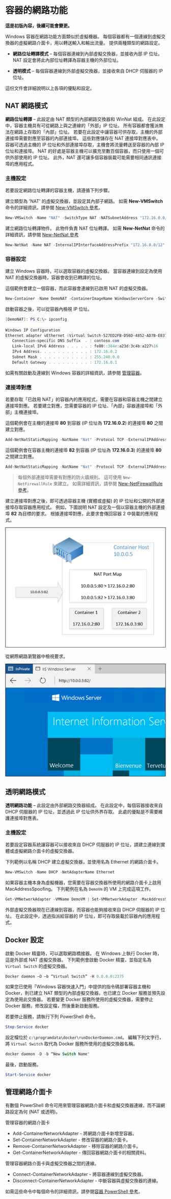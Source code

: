 # 容器的網路功能

**這是初版內容，後續可能會變更。**

Windows 容器在網路功能方面類似於虛擬機器。 每個容器都有一個連線到虛擬交換器的虛擬網路介面卡，用以轉送輸入和輸出流量。 提供兩種類型的網路設定。

- **網路位址轉譯模式** – 每個容器連線到內部虛擬交換器，並接收內部 IP 位址。 NAT 設定會將此內部位址轉譯為容器主機的外部位址。

- **透明模式** – 每個容器連線到外部虛擬交換器，並接收來自 DHCP 伺服器的 IP 位址。

這份文件會詳細說明以上各項的優點和設定。

## NAT 網路模式

**網路位址轉譯** – 此設定由 NAT 類型的內部網路交換器和 WinNat 組成。 在此設定中，容器主機具有可從網路上與之連線的「外部」IP 位址。 所有容器都會獲派無法在網路上存取的「內部」位址。 若要在此設定中讓容器可供存取，主機的外部連接埠需要對應至容器的內部連接埠。 這些對應儲存在 NAT 連接埠對應表中。 容器可透過主機的 IP 位址和外部連接埠存取，主機會將流量轉送至容器的內部 IP 位址和連接埠。 NAT 的好處是容器主機可以擴充至數百個容器，而只使用一個可供外部使用的 IP 位址。 此外，NAT 還可讓多個容器裝載可能需要相同通訊連接埠的應用程式。

### 主機設定

若要設定網路位址轉譯的容器主機，請遵循下列步驟。

建立類型為 'NAT' 的虛擬交換器，並設定其內部子網路。 如需 **New-VMSwitch** 命令的詳細資訊，請參閱 [New-VMSwitch 參考](https://technet.microsoft.com/en-us/library/hh848455.aspx)。

```powershell
New-VMSwitch -Name "NAT" -SwitchType NAT -NATSubnetAddress "172.16.0.0/12"
```
建立網路位址轉譯物件。 此物件負責 NAT 位址轉譯。 如需 **New-NetNat** 命令的詳細資訊，請參閱 [New-NetNat 參考](https://technet.microsoft.com/en-us/library/dn283361.aspx)

```powershell
New-NetNat -Name NAT -InternalIPInterfaceAddressPrefix "172.16.0.0/12" 
```

### 容器設定

建立 Windows 容器時，可以選取容器的虛擬交換器。 當容器連線到設定為使用 NAT 的虛擬交換器時，容器會收到已轉譯的位址。

這個範例會建立一個容器，而此容器會連線到已啟用 NAT 的虛擬交換器。

```powershell
New-Container -Name DemoNAT -ContainerImageName WindowsServerCore -SwitchName "NAT"
```

啟動容器之後，可以從容器內檢視 IP 位址。

```powershell
[DemoNAT]: PS C:\> ipconfig

Windows IP Configuration
Ethernet adapter vEthernet (Virtual Switch-527ED2FB-D56D-4852-AD7B-E83732A032F5-0):
   Connection-specific DNS Suffix  . : contoso.com
   Link-local IPv6 Address . . . . . : fe80::384e:a23d:3c4b:a227%16
   IPv4 Address. . . . . . . . . . . : 172.16.0.2
   Subnet Mask . . . . . . . . . . . : 255.240.0.0
   Default Gateway . . . . . . . . . : 172.16.0.1
```

如需有關啟動及連線到 Windows 容器的詳細資訊，請參閱 [管理容器](./manage_containers.md)。

### 連接埠對應

若要存取「已啟用 NAT」的容器內的應用程式，需要在容器和容器主機之間建立連接埠對應。 若要建立對應，您需要容器的 IP 位址、「內部」容器連接埠和「外部」主機連接埠。

這個範例會在主機的連接埠 **80** 到容器 (IP 位址為 **172.16.0.2**) 的連接埠 **80** 之間建立對應。

```powershell
Add-NetNatStaticMapping -NatName "Nat" -Protocol TCP -ExternalIPAddress 0.0.0.0 -InternalIPAddress 172.16.0.2 -InternalPort 80 -ExternalPort 80
```

這個範例會在容器主機的連接埠 **82** 到容器 (IP 位址為 **172.16.0.3**) 的連接埠 **80** 之間建立對應。

```powershell
Add-NetNatStaticMapping -NatName "Nat" -Protocol TCP -ExternalIPAddress 0.0.0.0 -InternalIPAddress 172.16.0.3 -InternalPort 80 -ExternalPort 82
```
> 每個外部連接埠需要有對應的防火牆規則。 這可使用 `New-NetFirewallRule` 來建立。 如需詳細資訊，請參閱 [New-NetFirewallRule 參考](https://technet.microsoft.com/en-us/library/jj554908.aspx)。

建立連接埠對應之後，即可透過容器主機 (實體或虛擬) 的 IP 位址和公開的外部連接埠存取容器應用程式。 例如，下圖說明 NAT 設定及一個以容器主機的外部連接埠 **82** 為目標的要求。 根據連接埠對應，此要求會傳回容器 2 中裝載的應用程式。

![](./media/nat1.png)

從網際網路瀏覽器中檢視要求。

![](./media/portmapping.png)

## 透明網路模式

**透明網路功能** – 此設定由外部網路交換器組成。 在此設定中，每個容器接收來自 DHCP 伺服器的 IP 位址，並透過此 IP 位址供外界存取。 此處的優點是不需要維護連接埠對應表。

### 主機設定

若要設定容器系統讓容器可以接收來自 DHCP 伺服器的 IP 位址，請建立連線到實體或虛擬網路介面卡的虛擬交換器。

下列範例以名稱 DHCP 建立虛擬交換器，並使用名為 Ethernet 的網路介面卡。

```powershell
New-VMSwitch -Name DHCP -NetAdapterName Ethernet
```

如果容器主機本身為虛擬機器，您需要在容器交換器所使用的網路介面卡上啟用 MacAddressSpoofing。 下列範例在名為 `DemoVm` 的 VM 上完成這項工作。

```powershell
Get-VMNetworkAdapter -VMName DemoVM | Set-VMNetworkAdapter -MacAddressSpoofing On
```
外部虛擬交換器現在已連線到容器，而容器也能夠接收來自 DHCP 伺服器的 IP 位址。 在此設定中，透過指派給容器的 IP 位址，即可存取裝載於容器內的應用程式。

## Docker 設定

啟動 Docker 精靈時，可以選取網路橋接器。 在 Windows 上執行 Docker 時，這是外部或 NAT 虛擬交換器。 下列範例會啟動 Docker 精靈，並指定名為 `Virtual Switch` 的虛擬交換器。

```powershell
Docker daemon –D –b “Virtual Switch” -H 0.0.0.0:2375
```

如果您已使用「Windows 容器快速入門」中提供的指令碼部署容器主機和 Docker，則已建立 NAT 類型的內部虛擬交換器，也已建立 Docker 服務並預先設定為使用此交換器。 若要變更 Docker 服務所使用的虛擬交換器，需要停止 Docker 服務，修改設定檔，然後重新啟動服務。

若要停止服務，請執行下列 PowerShell 命令。

```powershell
Stop-Service docker
```

設定檔位於 `c:\programdata\docker\runDockerDaemon.cmd`。 編輯下列文字行，將 `Virtual Switch` 取代為 Docker 服務所使用的虛擬交換器名稱。

```powershell
docker daemon -D -b “New Switch Name"
```
最後，啟動服務。

```powershell
Start-Service docker
```

## 管理網路介面卡

有數個 PowerShell 命令可用來管理容器網路介面卡和虛擬交換器連線，而不論網路設定為何 (NAT 或透明)。

管理容器的網路介面卡

- Add-ContainerNetworkAdapter - 將網路介面卡新增至容器。
- Set-ContainerNetworkAdapter - 修改容器的網路介面卡。
- Remove-ContainerNetworkAdapter - 移除容器的網路介面卡。
- Get-ContainerNetworkAdapter - 傳回容器網路介面卡的相關資料。

管理容器網路介面卡與虛擬交換器之間的連線。

- Connect-ContainerNetworkAdapter - 將容器連線到虛擬交換器。
- Disconnect-ContainerNetworkAdapter - 中斷容器與虛擬交換器的連線。

如需這些命令中每個命令的詳細資訊，請參閱[容器 PowerShell 參考](https://technet.microsoft.com/en-us/library/mt433069.aspx)。




<!--HONumber=Feb16_HO1-->
